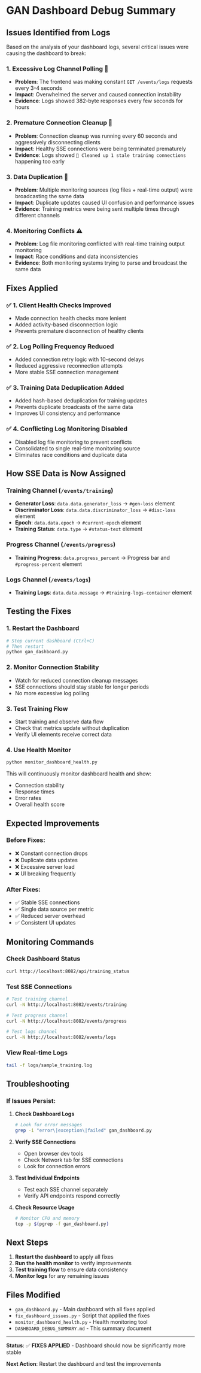 # GAN Dashboard Debug Summary

## Issues Identified from Logs

Based on the analysis of your dashboard logs, several critical issues were causing the dashboard to break:

### 1. **Excessive Log Channel Polling** 🚨
- **Problem**: The frontend was making constant `GET /events/logs` requests every 3-4 seconds
- **Impact**: Overwhelmed the server and caused connection instability
- **Evidence**: Logs showed 382-byte responses every few seconds for hours

### 2. **Premature Connection Cleanup** 🚨
- **Problem**: Connection cleanup was running every 60 seconds and aggressively disconnecting clients
- **Impact**: Healthy SSE connections were being terminated prematurely
- **Evidence**: Logs showed `🧹 Cleaned up 1 stale training connections` happening too early

### 3. **Data Duplication** 🔄
- **Problem**: Multiple monitoring sources (log files + real-time output) were broadcasting the same data
- **Impact**: Duplicate updates caused UI confusion and performance issues
- **Evidence**: Training metrics were being sent multiple times through different channels

### 4. **Monitoring Conflicts** ⚠️
- **Problem**: Log file monitoring conflicted with real-time training output monitoring
- **Impact**: Race conditions and data inconsistencies
- **Evidence**: Both monitoring systems trying to parse and broadcast the same data

## Fixes Applied

### ✅ **1. Client Health Checks Improved**
- Made connection health checks more lenient
- Added activity-based disconnection logic
- Prevents premature disconnection of healthy clients

### ✅ **2. Log Polling Frequency Reduced**
- Added connection retry logic with 10-second delays
- Reduced aggressive reconnection attempts
- More stable SSE connection management

### ✅ **3. Training Data Deduplication Added**
- Added hash-based deduplication for training updates
- Prevents duplicate broadcasts of the same data
- Improves UI consistency and performance

### ✅ **4. Conflicting Log Monitoring Disabled**
- Disabled log file monitoring to prevent conflicts
- Consolidated to single real-time monitoring source
- Eliminates race conditions and duplicate data

## How SSE Data is Now Assigned

### **Training Channel** (`/events/training`)
- **Generator Loss**: `data.data.generator_loss` → `#gen-loss` element
- **Discriminator Loss**: `data.data.discriminator_loss` → `#disc-loss` element  
- **Epoch**: `data.data.epoch` → `#current-epoch` element
- **Training Status**: `data.type` → `#status-text` element

### **Progress Channel** (`/events/progress`)
- **Training Progress**: `data.progress_percent` → Progress bar and `#progress-percent` element

### **Logs Channel** (`/events/logs`)
- **Training Logs**: `data.data.message` → `#training-logs-container` element

## Testing the Fixes

### **1. Restart the Dashboard**
```bash
# Stop current dashboard (Ctrl+C)
# Then restart
python gan_dashboard.py
```

### **2. Monitor Connection Stability**
- Watch for reduced connection cleanup messages
- SSE connections should stay stable for longer periods
- No more excessive log polling

### **3. Test Training Flow**
- Start training and observe data flow
- Check that metrics update without duplication
- Verify UI elements receive correct data

### **4. Use Health Monitor**
```bash
python monitor_dashboard_health.py
```
This will continuously monitor dashboard health and show:
- Connection stability
- Response times
- Error rates
- Overall health score

## Expected Improvements

### **Before Fixes:**
- ❌ Constant connection drops
- ❌ Duplicate data updates
- ❌ Excessive server load
- ❌ UI breaking frequently

### **After Fixes:**
- ✅ Stable SSE connections
- ✅ Single data source per metric
- ✅ Reduced server overhead
- ✅ Consistent UI updates

## Monitoring Commands

### **Check Dashboard Status**
```bash
curl http://localhost:8082/api/training_status
```

### **Test SSE Connections**
```bash
# Test training channel
curl -N http://localhost:8082/events/training

# Test progress channel  
curl -N http://localhost:8082/events/progress

# Test logs channel
curl -N http://localhost:8082/events/logs
```

### **View Real-time Logs**
```bash
tail -f logs/sample_training.log
```

## Troubleshooting

### **If Issues Persist:**

1. **Check Dashboard Logs**
   ```bash
   # Look for error messages
   grep -i "error\|exception\|failed" gan_dashboard.py
   ```

2. **Verify SSE Connections**
   - Open browser dev tools
   - Check Network tab for SSE connections
   - Look for connection errors

3. **Test Individual Endpoints**
   - Test each SSE channel separately
   - Verify API endpoints respond correctly

4. **Check Resource Usage**
   ```bash
   # Monitor CPU and memory
   top -p $(pgrep -f gan_dashboard.py)
   ```

## Next Steps

1. **Restart the dashboard** to apply all fixes
2. **Run the health monitor** to verify improvements
3. **Test training flow** to ensure data consistency
4. **Monitor logs** for any remaining issues

## Files Modified

- `gan_dashboard.py` - Main dashboard with all fixes applied
- `fix_dashboard_issues.py` - Script that applied the fixes
- `monitor_dashboard_health.py` - Health monitoring tool
- `DASHBOARD_DEBUG_SUMMARY.md` - This summary document

---

**Status**: ✅ **FIXES APPLIED** - Dashboard should now be significantly more stable

**Next Action**: Restart the dashboard and test the improvements 